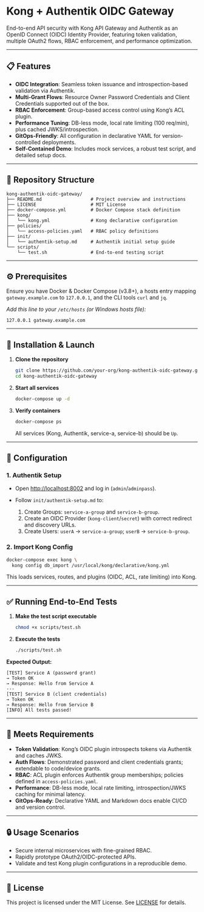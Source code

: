 # Kong + Authentik OIDC Gateway

End-to-end API security with Kong API Gateway and Authentik as an OpenID Connect (OIDC) Identity Provider, featuring token validation, multiple OAuth2 flows, RBAC enforcement, and performance optimization.

---

## 📋 Features

* **OIDC Integration**: Seamless token issuance and introspection-based validation via Authentik.
* **Multi-Grant Flows**: Resource Owner Password Credentials and Client Credentials supported out of the box.
* **RBAC Enforcement**: Group-based access control using Kong’s ACL plugin.
* **Performance Tuning**: DB-less mode, local rate limiting (100 req/min), plus cached JWKS/introspection.
* **GitOps-Friendly**: All configuration in declarative YAML for version-controlled deployments.
* **Self-Contained Demo**: Includes mock services, a robust test script, and detailed setup docs.

---

## 📁 Repository Structure

```
kong-authentik-oidc-gateway/
├── README.md                  # Project overview and instructions
├── LICENSE                    # MIT License
├── docker-compose.yml         # Docker Compose stack definition
├── kong/
│   └── kong.yml               # Kong declarative configuration
├── policies/
│   └── access-policies.yaml   # RBAC policy definitions
├── init/
│   └── authentik-setup.md     # Authentik initial setup guide
└── scripts/
    └── test.sh                # End-to-end testing script
```

---

## ⚙️ Prerequisites

Ensure you have Docker & Docker Compose (v3.8+), a hosts entry mapping `gateway.example.com` to `127.0.0.1`, and the CLI tools `curl` and `jq`.

*Add this line to your `/etc/hosts` (or Windows hosts file):*

```
127.0.0.1 gateway.example.com
```

---

## 🚀 Installation & Launch

1. **Clone the repository**

   ```bash
   git clone https://github.com/your-org/kong-authentik-oidc-gateway.git
   cd kong-authentik-oidc-gateway
   ```

2. **Start all services**

   ```bash
   docker-compose up -d
   ```

3. **Verify containers**

   ```bash
   docker-compose ps
   ```

   All services (Kong, Authentik, service-a, service-b) should be `Up`.

---

## 🔧 Configuration

### 1. Authentik Setup

* Open [http://localhost:8002](http://localhost:8002) and log in (`admin`/`adminpass`).
* Follow `init/authentik-setup.md` to:

  1. Create Groups: `service-a-group` and `service-b-group`.
  2. Create an OIDC Provider (`kong-client`/`secret`) with correct redirect and discovery URLs.
  3. Create Users: `userA` → `service-a-group`; `userB` → `service-b-group`.

### 2. Import Kong Config

```bash
docker-compose exec kong \
  kong config db_import /usr/local/kong/declarative/kong.yml
```

This loads services, routes, and plugins (OIDC, ACL, rate limiting) into Kong.

---

## ✅ Running End-to-End Tests

1. **Make the test script executable**

   ```bash
   chmod +x scripts/test.sh
   ```

2. **Execute the tests**

   ```bash
   ./scripts/test.sh
   ```

**Expected Output:**

```
[TEST] Service A (password grant)
→ Token OK
→ Response: Hello from Service A
---
[TEST] Service B (client credentials)
→ Token OK
→ Response: Hello from Service B
[INFO] All tests passed!
```

---

## 🎯 Meets Requirements

* **Token Validation**: Kong’s OIDC plugin introspects tokens via Authentik and caches JWKS.
* **Auth Flows**: Demonstrated password and client credentials grants; extendable to code/device grants.
* **RBAC**: ACL plugin enforces Authentik group memberships; policies defined in `access-policies.yaml`.
* **Performance**: DB-less mode, local rate limiting, introspection/JWKS caching for minimal latency.
* **GitOps-Ready**: Declarative YAML and Markdown docs enable CI/CD and version control.

---

## 🔒 Usage Scenarios

* Secure internal microservices with fine-grained RBAC.
* Rapidly prototype OAuth2/OIDC-protected APIs.
* Validate and test Kong plugin configurations in a reproducible demo.

---

## 📜 License

This project is licensed under the MIT License. See [LICENSE](LICENSE) for details.
